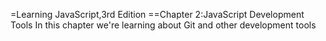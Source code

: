  =Learning JavaScript,3rd Edition
==Chapter 2:JavaScript Development Tools
In this chapter we're learning about Git and other development tools
